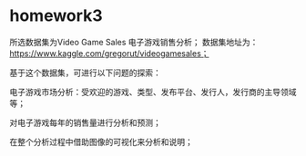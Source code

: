 # homework3

所选数据集为Video Game Sales 电子游戏销售分析；
数据集地址为：https://www.kaggle.com/gregorut/videogamesales；

基于这个数据集，可进行以下问题的探索：

电子游戏市场分析：受欢迎的游戏、类型、发布平台、发行人，发行商的主导领域等；

对电子游戏每年的销售量进行分析和预测；

在整个分析过程中借助图像的可视化来分析和说明；

